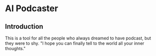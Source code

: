
# AI Podcaster

## Introduction
This is a tool for all the people who always dreamed to have podcast, but they were to shy. "I hope you can finally tell to the world all your inner thoughts."
